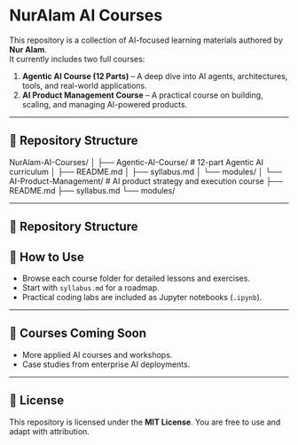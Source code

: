 # NurAlam AI Courses

This repository is a collection of AI-focused learning materials authored by **Nur Alam**.  
It currently includes two full courses:

1. **Agentic AI Course (12 Parts)** – A deep dive into AI agents, architectures, tools, and real-world applications.
2. **AI Product Management Course** – A practical course on building, scaling, and managing AI-powered products.

---
## 📂 Repository Structure

NurAlam-AI-Courses/
│
├── Agentic-AI-Course/ # 12-part Agentic AI curriculum
│ ├── README.md
│ ├── syllabus.md
│ └── modules/
│
└── AI-Product-Management/ # AI product strategy and execution course
├── README.md
├── syllabus.md
└── modules/

---
## 📂 Repository Structure


## 🚀 How to Use
- Browse each course folder for detailed lessons and exercises.
- Start with `syllabus.md` for a roadmap.
- Practical coding labs are included as Jupyter notebooks (`.ipynb`).

---

## 📖 Courses Coming Soon
- More applied AI courses and workshops.
- Case studies from enterprise AI deployments.

---

## 📜 License
This repository is licensed under the **MIT License**. You are free to use and adapt with attribution.
